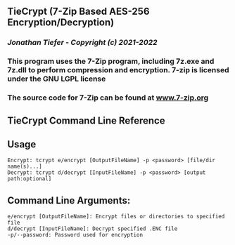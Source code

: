## TieCrypt (7-Zip Based AES-256 Encryption/Decryption)
### <i>Jonathan Tiefer - Copyright (c) 2021-2022</i>

### This program uses the 7-Zip program, including 7z.exe and 7z.dll to perform compression and encryption.  7-zip is licensed under the GNU LGPL license
### The source code for 7-Zip can be found at www.7-zip.org
##
## TieCrypt Command Line Reference

## Usage
```
Encrypt: tcrypt e/encrypt [OutputFileName] -p <password> [file/dir name(s)...]
Decrypt: tcrypt d/decrypt [InputFileName] -p <password> [output path:optional]
```

## Command Line Arguments:
```
e/encrypt [OutputFileName]: Encrypt files or directories to specified file
d/decrypt [InputFileName]: Decrypt specified .ENC file
-p/--password: Password used for encryption
```